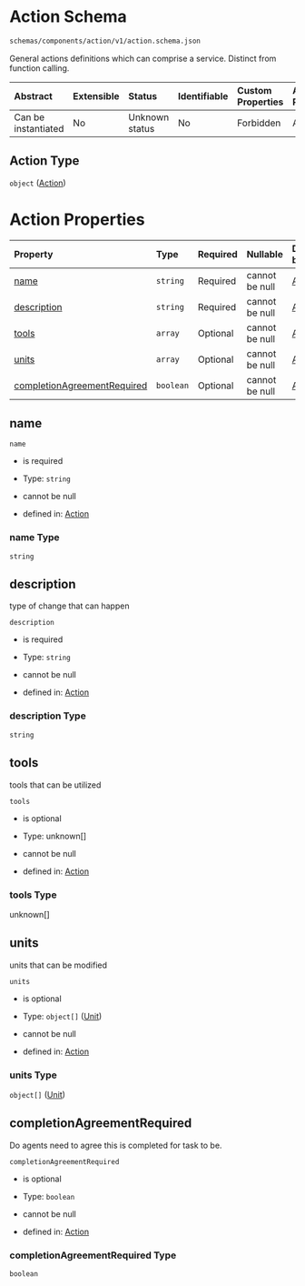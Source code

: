 # Action Schema

```txt
schemas/components/action/v1/action.schema.json
```

General actions definitions which can comprise a service. Distinct from function calling.

| Abstract            | Extensible | Status         | Identifiable | Custom Properties | Additional Properties | Access Restrictions | Defined In                                                                                             |
| :------------------ | :--------- | :------------- | :----------- | :---------------- | :-------------------- | :------------------ | :----------------------------------------------------------------------------------------------------- |
| Can be instantiated | No         | Unknown status | No           | Forbidden         | Allowed               | none                | [action.schema.json](../../https:/hai.ai/schemas/=./schemas/action.schema.json "open original schema") |

## Action Type

`object` ([Action](action.md))

# Action Properties

| Property                                                    | Type      | Required | Nullable       | Defined by                                                                                                                                           |
| :---------------------------------------------------------- | :-------- | :------- | :------------- | :--------------------------------------------------------------------------------------------------------------------------------------------------- |
| [name](#name)                                               | `string`  | Required | cannot be null | [Action](action-properties-name.md "schemas/components/action/v1/action.schema.json#/properties/name")                                               |
| [description](#description)                                 | `string`  | Required | cannot be null | [Action](action-properties-description.md "schemas/components/action/v1/action.schema.json#/properties/description")                                 |
| [tools](#tools)                                             | `array`   | Optional | cannot be null | [Action](action-properties-tools.md "schemas/components/action/v1/action.schema.json#/properties/tools")                                             |
| [units](#units)                                             | `array`   | Optional | cannot be null | [Action](action-properties-units.md "schemas/components/action/v1/action.schema.json#/properties/units")                                             |
| [completionAgreementRequired](#completionagreementrequired) | `boolean` | Optional | cannot be null | [Action](action-properties-completionagreementrequired.md "schemas/components/action/v1/action.schema.json#/properties/completionAgreementRequired") |

## name



`name`

* is required

* Type: `string`

* cannot be null

* defined in: [Action](action-properties-name.md "schemas/components/action/v1/action.schema.json#/properties/name")

### name Type

`string`

## description

type of change that can happen

`description`

* is required

* Type: `string`

* cannot be null

* defined in: [Action](action-properties-description.md "schemas/components/action/v1/action.schema.json#/properties/description")

### description Type

`string`

## tools

tools that can be utilized

`tools`

* is optional

* Type: unknown\[]

* cannot be null

* defined in: [Action](action-properties-tools.md "schemas/components/action/v1/action.schema.json#/properties/tools")

### tools Type

unknown\[]

## units

units that can be modified

`units`

* is optional

* Type: `object[]` ([Unit](action-properties-units-unit.md))

* cannot be null

* defined in: [Action](action-properties-units.md "schemas/components/action/v1/action.schema.json#/properties/units")

### units Type

`object[]` ([Unit](action-properties-units-unit.md))

## completionAgreementRequired

Do agents need to agree this is completed for task to be.

`completionAgreementRequired`

* is optional

* Type: `boolean`

* cannot be null

* defined in: [Action](action-properties-completionagreementrequired.md "schemas/components/action/v1/action.schema.json#/properties/completionAgreementRequired")

### completionAgreementRequired Type

`boolean`
